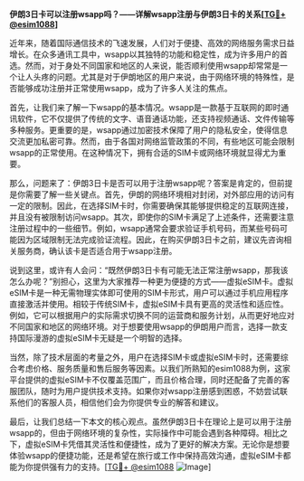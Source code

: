 **伊朗3日卡可以注册wsapp吗？——详解wsapp注册与伊朗3日卡的关系[[TG💪+ @esim1088](https://t.me/s/esim1088)]**

近年来，随着国际通信技术的飞速发展，人们对于便捷、高效的网络服务需求日益增长。在众多通讯工具中，wsapp以其独特的功能和稳定性，成为许多用户的首选。然而，对于身处不同国家和地区的人来说，能否顺利使用wsapp却常常是一个让人头疼的问题。尤其是对于伊朗地区的用户来说，由于网络环境的特殊性，是否能够成功注册并正常使用wsapp，成为了许多人关注的焦点。

首先，让我们来了解一下wsapp的基本情况。wsapp是一款基于互联网的即时通讯软件，它不仅提供了传统的文字、语音通话功能，还支持视频通话、文件传输等多种服务。更重要的是，wsapp通过加密技术保障了用户的隐私安全，使得信息交流更加私密可靠。然而，由于各国对网络监管政策的不同，有些地区可能会限制wsapp的正常使用。在这种情况下，拥有合适的SIM卡或网络环境就显得尤为重要。

那么，问题来了：伊朗3日卡是否可以用于注册wsapp呢？答案是肯定的，但前提是你需要了解一些关键点。首先，伊朗的网络环境相对封闭，对外部应用的访问有一定的限制。因此，在选择SIM卡时，你需要确保其能够提供稳定的互联网连接，并且没有被限制访问wsapp。其次，即使你的SIM卡满足了上述条件，还需要注意注册过程中的一些细节。例如，wsapp通常会要求验证手机号码，而某些号码可能因为区域限制无法完成验证流程。因此，在购买伊朗3日卡之前，建议先咨询相关服务商，确认该卡是否适合用于wsapp注册。

说到这里，或许有人会问：“既然伊朗3日卡有可能无法正常注册wsapp，那我该怎么办呢？”别担心，这里为大家推荐一种更为便捷的方式——虚拟eSIM卡。虚拟eSIM卡是一种无需物理实体即可使用的SIM卡形式，用户可以通过手机应用程序直接激活并使用。相较于传统SIM卡，虚拟eSIM卡具有更高的灵活性和适应性。例如，它可以根据用户的实际需求切换不同的运营商和服务计划，从而更好地应对不同国家和地区的网络环境。对于想要使用wsapp的伊朗用户而言，选择一款支持国际漫游的虚拟eSIM卡无疑是一个明智的选择。

当然，除了技术层面的考量之外，用户在选择SIM卡或虚拟eSIM卡时，还需要综合考虑价格、服务质量和售后服务等因素。以我们所熟知的esim1088为例，这家平台提供的虚拟eSIM卡不仅覆盖范围广，而且价格合理，同时还配备了完善的客服团队，随时为用户提供技术支持。如果你对wsapp注册感到困惑，不妨尝试联系他们的客服人员，相信他们会为你提供专业的解答和建议。

最后，让我们总结一下本文的核心观点。虽然伊朗3日卡在理论上是可以用于注册wsapp的，但由于网络环境的复杂性，实际操作中可能会遇到各种障碍。相比之下，虚拟eSIM卡凭借其灵活性和便捷性，成为了更好的解决方案。无论你是想要体验wsapp的便捷功能，还是希望在旅行或工作中保持高效沟通，虚拟eSIM卡都能为你提供强有力的支持。[[TG💪+ @esim1088](https://t.me/s/esim1088) ![Image](https://i.postimg.cc/4NQfJmqS/Snipaste-2025-05-13-00-14-12.png)]